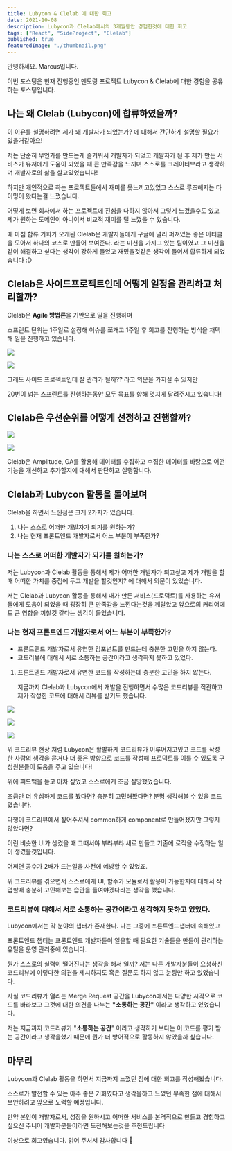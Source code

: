 ```yaml
---
title: Lubycon & Clelab 에 대한 회고
date: 2021-10-08
description: Lubycon과 Clelab에서의 3개월동안 경험한것에 대한 회고
tags: ["React", "SideProject", "Clelab"]
published: true
featuredImage: "./thumbnail.png"
---
```


안녕하세요. Marcus입니다.

이번 포스팅은 현재 진행중인 멘토링 프로젝트 Lubycon & Clelab에 대한 경험을 공유하는 포스팅입니다.

## 나는 왜 Clelab (Lubycon)에 합류하였을까?

이 이유를 설명하려면 제가 왜 개발자가 되었는가? 에 대해서 간단하게 설명할 필요가 있을거같아요!

저는 단순히 무언가를 만드는게 즐거워서 개발자가 되었고 개발자가 된 후 제가 만든 서비스가 유저에게 도움이 되었을 때 큰 만족감을 느끼며 스스로를 크레이티브라고 생각하며 개발자로의 삶을 살고있었습니다!

하지만 개인적으로 하는 프로젝트들에서 재미를 못느끼고있었고 스스로 루즈해지는 타이밍이 왔다는걸 느꼈습니다.

어떻게 보면 회사에서 하는 프로젝트에 진심을 다하지 않아서 그렇게 느겼을수도 있고 제가 원하는 도메인이 아니여서 비교적 재미를 덜 느꼈을 수 있습니다.

때 마침 합류 기회가 오게된 Clelab은 개발자들에게 구글에 널리 퍼져있는 좋은 아티클을 모아서 하나의 코스로 만들어 보여준다. 라는 미션을 가지고 있는 팀이였고 그 미션을 같이 해결하고 싶다는 생각이 강하게 들었고 재밌을것같은 생각이 들어서 합류하게 되었습니다 :D

## Clelab은 사이드프로젝트인데 어떻게 일정을 관리하고 처리할까?

Clelab은 **Agile 방법론**을 기반으로 일을 진행하며

스프린트 단위는 1주일로 설정해 이슈를 쪼개고 1주일 후 회고를 진행하는 방식을 채택해 일을 진행하고 있습니다.

![](image_1.png)

![](image_4.png)

그래도 사이드 프로젝트인데 잘 관리가 될까?? 라고 의문을 가지실 수 있지만

20번이 넘는 스프린트를 진행하는동안 모두 목표를 향해 멋지게 달려주시고 있습니다!

## Clelab은 우선순위를 어떻게 선정하고 진행할까?

![](image_2.png)

![](image_3.png)

Clelab은 Amplitude, GA를 활용해 데이터를 수집하고 수집한 데이터를 바탕으로 어떤 기능을 개선하고 추가할지에 대해서 판단하고 실행합니다.

## Clelab과 Lubycon 활동을 돌아보며

Clelab을 하면서 느낀점은 크게 2가지가 있습니다.

1. 나는 스스로 어떠한 개발자가 되기를 원하는가?
2. 나는 현재 프론트엔드 개발자로서 어느 부분이 부족한가?

### 나는 스스로 어떠한 개발자가 되기를 원하는가?

저는 Lubycon과 Clelab 활동을 통해서 제가 어떠한 개발자가 되고싶고 제가 개발을 할 때 어떠한 가치를 중점에 두고 개발을 할것인지? 에 대해서 의문이 있었습니다.

저는 Clelab과 Lubycon 활동을 통해서 내가 만든 서비스(프로덕트)를 사용하는 유저들에게 도움이 되었을 때 굉장히 큰 만족감을 느낀다는것을 깨달았고 앞으로의 커리어에도 큰 영향을 끼칠것 같다는 생각이 들었습니다.

### 나는 현재 프론트엔드 개발자로서 어느 부분이 부족한가?

- 프론트엔드 개발자로서 유연한 컴포넌트를 만드는데 충분한 고민을 하지 않는다.
- 코드리뷰에 대해서 서로 소통하는 공간이라고 생각하지 못하고 있었다.

1. 프론트엔드 개발자로서 유연한 코드를 작성하는데 충분한 고민을 하지 않는다.

   지금까지 Clelab과 Lubycon에서 개발을 진행하면서 수많은 코드리뷰를 직관하고 제가 작성한 코드에 대해서 리뷰를 받기도 했습니다.

![](image_5.png)

![](image_6.png)

![](image_7.png)

위 코드리뷰 현장 처럼 Lubycon은 활발하게 코드리뷰가 이루어지고있고 코드를 작성한 사람의 생각을 묻거나 더 좋은 방향으로 코드를 작성해 프로덕트를 이룰 수 있도록 구성원분들이 도움을 주고 있습니다!

위에 피드백을 듣고 아차 싶었고 스스로에게 조금 실망했었습니다.

조금만 더 유심하게 코드를 봤다면? 충분히 고민해봤다면? 분명 생각해볼 수 있을 코드였습니다.

다행이 코드리뷰에서 짚어주셔서 common하게 component로 만들어젔지만 그렇지 않았다면?

이런 비슷한 UI가 생겼을 때 그때서야 부랴부랴 새로 만들고 기존에 로직을 수정하는 일이 생겼을것입니다.

어쩌면 공수가 2배가 드는일을 사전에 예방할 수 있었죠.

위 코드리뷰를 겪으면서 스스로에게 UI, 함수가 모듈로서 활용이 가능한지에 대해서 작업할때 충분히 고민해보는 습관을 들여야겠다라는 생각을 했습니다.

### 코드리뷰에 대해서 서로 소통하는 공간이라고 생각하지 못하고 있었다.

Lubycon에서는 각 분야의 챕터가 존재한다. 나는 그중에 프론트엔드챕터에 속해있고

프론트엔드 챕터는 프론트엔드 개발자들이 일을할 때 필요한 기술들을 만들어 관리하는 유틸을 운영 관리중에 있습니다.

뭔가 스스로의 실력이 떨어진다는 생각을 해서 일까? 저는 다른 개발자분들이 요청하신 코드리뷰에 이렇다한 의견을 제시하지도 혹은 질문도 하지 않고 눈팅만 하고 있었습니다.

사실 코드리뷰가 열리는 Merge Request 공간을 Lubycon에서는 다양한 시각으로 코드를 바라보고 그것에 대한 의견을 나누는 **"소통하는 공간"** 이라고 생각하고 있었습니다.

저는 지금까지 코드리뷰가 "**소통하는 공간**" 이라고 생각하기 보다는 이 코드를 평가 받는 공간이라고 생각을했기 때문에 뭔가 더 방어적으로 활동하지 않았을까 싶습니다.

## 마무리

Lubycon과 Clelab 활동을 하면서 지금까지 느꼈던 점에 대한 회고를 작성해봤습니다.

스스로가 발전할 수 있는 아주 좋은 기회였다고 생각을하고 느꼈던 부족한 점에 대해서 보안하려고 앞으로 노력할 예정입니다.

만약 본인이 개발자로서, 성장을 원하시고 어떠한 서비스를 본격적으로 만들고 경험하고 싶으신 주니어 개발자분들이라면 도전해보는것을 추천드립니다

이상으로 회고였습니다. 읽어 주셔서 감사합니다 🙌
